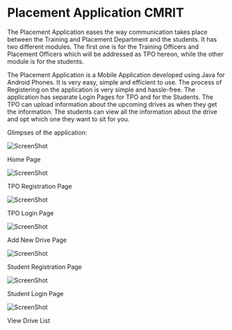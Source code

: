 # Placement Application CMRIT
The Placement Application eases the way communication takes place between the
Training and Placement Department and the students. It has two different modules. The first one is for the Training Officers and Placement Officers which will be
addressed as TPO hereon, while the other module is for the students.


The Placement Application is a Mobile Application developed using Java for Android
Phones. It is very easy, simple and efficient to use. The process of Registering on the
application is very simple and hassle-free. The application has separate Login Pages
for TPO and for the Students. The TPO can upload information about the upcoming
drives as when they get the information. The students can view all the information
about the drive and opt which one they want to sit for you.

Glimpses of the application: 

![ScreenShot](https://github.com/Shaheer-rossoneri14/Placement_App_CMRIT/blob/main/SS/home.png)

Home Page

![ScreenShot](https://github.com/Shaheer-rossoneri14/Placement_App_CMRIT/blob/main/SS/TReg.png)

TPO Registration Page

![ScreenShot](https://github.com/Shaheer-rossoneri14/Placement_App_CMRIT/blob/main/SS/Tlogin.png)

TPO Login Page

![ScreenShot](https://github.com/Shaheer-rossoneri14/Placement_App_CMRIT/blob/main/SS/TDashboard.png)

Add New Drive Page

![ScreenShot](https://github.com/Shaheer-rossoneri14/Placement_App_CMRIT/blob/main/SS/SReg.png)

Student Registration Page

![ScreenShot](https://github.com/Shaheer-rossoneri14/Placement_App_CMRIT/blob/main/SS/SLogin.png)

Student Login Page

![ScreenShot](https://github.com/Shaheer-rossoneri14/Placement_App_CMRIT/blob/main/SS/SDashboard.png)

View Drive List



